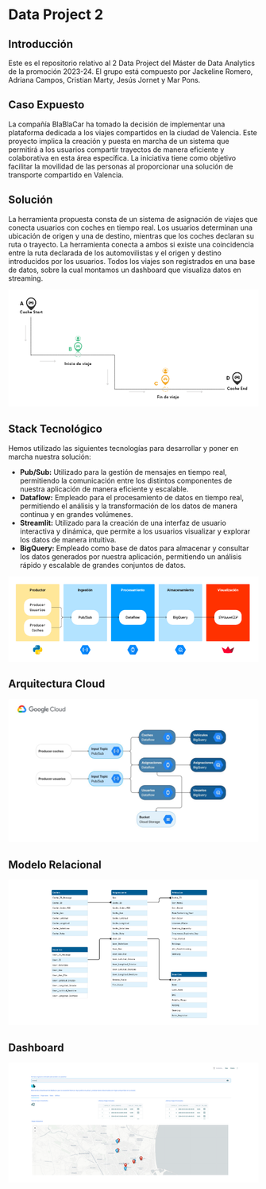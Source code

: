# Data Project 2

## Introducción

Este es el repositorio relativo al 2 Data Project del Máster de Data Analytics de la promoción 2023-24. El grupo está compuesto por Jackeline Romero, Adriana Campos, Cristian Marty, Jesús Jornet y Mar Pons.

## Caso Expuesto

La compañía BlaBlaCar ha tomado la decisión de implementar una plataforma dedicada a los viajes compartidos en la ciudad de Valencia. Este proyecto implica la creación y puesta en marcha de un sistema que permitirá a los usuarios compartir trayectos de manera eficiente y colaborativa en esta área específica. La iniciativa tiene como objetivo facilitar la movilidad de las personas al proporcionar una solución de transporte compartido en Valencia.

## Solución

La herramienta propuesta consta de un sistema de asignación de viajes que conecta usuarios con coches en tiempo real. Los usuarios determinan una ubicación de origen y una de destino, mientras que los coches declaran su ruta o trayecto. La herramienta conecta a ambos si existe una coincidencia entre la ruta declarada de los automovilistas y el origen y destino introducidos por los usuarios. Todos los viajes son registrados en una base de datos, sobre la cual montamos un dashboard que visualiza datos en streaming.

![Stack](./imagenes/solucion.png)

## Stack Tecnológico

Hemos utilizado las siguientes tecnologías para desarrollar y poner en marcha nuestra solución:

- **Pub/Sub:** Utilizado para la gestión de mensajes en tiempo real, permitiendo la comunicación entre los distintos componentes de nuestra aplicación de manera eficiente y escalable.
- **Dataflow:** Empleado para el procesamiento de datos en tiempo real, permitiendo el análisis y la transformación de los datos de manera continua y en grandes volúmenes.
- **Streamlit:** Utilizado para la creación de una interfaz de usuario interactiva y dinámica, que permite a los usuarios visualizar y explorar los datos de manera intuitiva.
- **BigQuery:** Empleado como base de datos para almacenar y consultar los datos generados por nuestra aplicación, permitiendo un análisis rápido y escalable de grandes conjuntos de datos. 

![Stack](./imagenes/stack.png)


## Arquitectura Cloud

![Arquitectura](./imagenes/arquitectura_final.jpeg)



## Modelo Relacional

![Modelo](./imagenes/modelo_relacional.png)




## Dashboard

![Modelo](./imagenes/dashboard.png)



